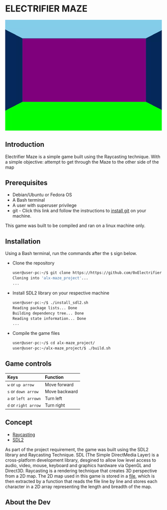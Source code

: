 # ELECTRIFIER MAZE

![gif cut from game](/pics/readme_gif.gif)
## Introduction
Electrifier Maze is a simple game built using the Raycasting technique. With a simple objective: attempt to get through the Maze to the other side of the map


## Prerequisites
- Debian/Ubuntu or Fedora OS
- A Bash terminal
- A user with superuser privilege
- git - Click this link and follow the instructions to [install git](https://github.com/git-guides/install-git#install-git-on-linux) on your machine.

This game was built to be compiled and ran on a linux machine only.

## Installation
Using a Bash terminal, run the commands after the `$` sign below.
- Clone the repository

	```bash
	user@user-pc:~/$ git clone https://https://github.com/0xElectrifier/alx-maze_project
	Cloning into 'alx-maze_project'...
	...
	```

- Install SDL2 library on your respective machine

	```bash
	user@user-pc:~/$ ./install_sdl2.sh
	Reading package lists... Done
	Building dependency tree... Done
	Reading state information... Done
	...
	```

- Compile the game files

	```bash
	user@user-pc:~/$ cd alx-maze_project/
	user@user-pc:~/alx-maze_project/$ ./build.sh
	```


## Game controls
| Keys			| Function	|
|  :-------		| :---------	|
| `w` or `up arrow`	| Move forward  |
| `s` or `down arrow`	| Move backward |
| `a` or `left arrown`	| Turn left	|
| `d` or `right arrow`	| Turn right	|


## Concept
- [Raycasting](https://permadi.com/1996/05/ray-casting-tutorial-table-of-contents/)
- [SDL2](https://lazyfoo.net/tutorials/SDL/index.php)

&#9;As part of the project requirement, the game was built using the SDL2 library and Raycasting Technique.
&#9;SDL (The Simple DirectMedia Layer) is a cross-platform development library, desgined to allow low level access to audio, video, mouse, keyboard and graphics hardware via OpenGL and Direct3D.
&#9;Raycasting is a rendering technique that creates 3D perspective from a 2D map. The 2D map used in this game is stored in a [file](/map/map1.txt), which is then extracted by a function that reads the file line by line and stores each character in a 2D array representing the length and breadth of the map.


## About the Dev

